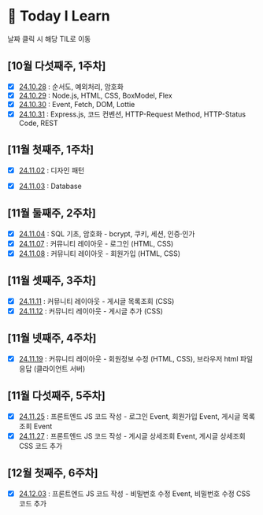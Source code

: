 # 📝 Today I Learn

날짜 클릭 시 해당 TIL로 이동

## [10월 다섯째주, 1주차] 
- [x] [24.10.28](October/2024-10-28.md) : 순서도, 예외처리, 암호화
- [x] [24.10.29](October/2024-10-29.md) : Node.js, HTML, CSS, BoxModel, Flex
- [x] [24.10.30](October/2024-10-30.md) : Event, Fetch, DOM, Lottie
- [x] [24.10.31](October/2024-10-31.md) : Express.js, 코드 컨벤션, HTTP-Request Method, HTTP-Status Code, REST

## [11월 첫째주, 1주차]
- [x] [24.11.02](November/2024-11-02.md) : 디자인 패턴
- [x] [24.11.03](November/2024-11-03.md) : Database


## [11월 둘째주, 2주차]
- [x] [24.11.04](November/2024-11-04.md) : SQL 기초, 암호화 - bcrypt, 쿠키, 세션, 인증·인가
- [x] [24.11.07](November/2024-11-07.md) : 커뮤니티 레이아웃 - 로그인 (HTML, CSS)
- [x] [24.11.08](November/2024-11-08.md) : 커뮤니티 레이아웃 - 회원가입 (HTML, CSS)

## [11월 셋째주, 3주차]
- [x] [24.11.11](November/2024-11-11.md) : 커뮤니티 레이아웃  - 게시글 목록조회 (CSS)
- [x] [24.11.12](November/2024-11-12.md) : 커뮤니티 레이아웃  - 게시글 추가 (CSS)

## [11월 넷째주, 4주차]
- [x] [24.11.19](November/2024-11-19.md) : 커뮤니티 레이아웃 - 회원정보 수정 (HTML, CSS), 브라우저 html 파일 응답 (클라이언트 서버)

## [11월 다섯째주, 5주차]
- [x] [24.11.25](November/2024-11-25.md) : 프론트엔드 JS 코드 작성 - 로그인 Event, 회원가입 Event, 게시글 목록조회 Event
- [x] [24.11.27](November/2024-11-27.md) : 프론트엔드 JS 코드 작성 - 게시글 상세조회 Event, 게시글 상세조회 CSS 코드 추가

## [12월 첫째주, 6주차]
- [x] [24.12.03](November/2024-12-03.md) : 프론트엔드 JS 코드 작성 - 비밀번호 수정 Event, 비밀번호 수정 CSS 코드 추가

